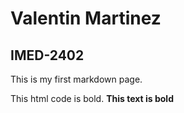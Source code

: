 # Valentin Martinez

## IMED-2402

This is my first markdown page.

This html code is bold. **This text is bold**
